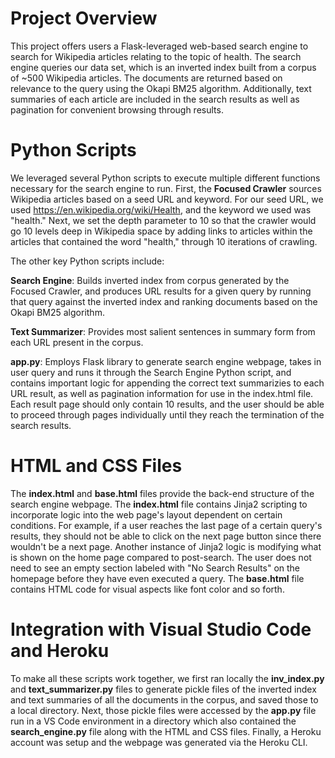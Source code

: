# Project Overview
This project offers users a Flask-leveraged web-based search engine to search for Wikipedia articles relating to the topic of health. The search engine queries our data set, which is an inverted index built from a corpus of ~500 Wikipedia articles. The documents are returned based on relevance to the query using the Okapi BM25 algorithm. Additionally, text summaries of each article are included in the search results as well as pagination for convenient browsing through results.

# Python Scripts
We leveraged several Python scripts to execute multiple different functions necessary for the search engine to run. First, the **Focused Crawler** sources Wikipedia articles based on a seed URL and keyword. For our seed URL, we used https://en.wikipedia.org/wiki/Health, and the keyword we used was "health." Next, we set the depth parameter to 10 so that the crawler would go 10 levels deep in Wikipedia space by adding links to articles within the articles that contained the word "health," through 10 iterations of crawling.

The other key Python scripts include:


**Search Engine**: Builds inverted index from corpus generated by the Focused Crawler, and produces URL results for a given query by running that query against the inverted index and ranking documents based on the Okapi BM25 algorithm.


**Text Summarizer**: Provides most salient sentences in summary form from each URL present in the corpus.


**app.py**: Employs Flask library to generate search engine webpage, takes in user query and runs it through the Search Engine Python script, and contains important logic for appending the correct text summarizies to each URL result, as well as pagination information for use in the index.html file. Each result page should only contain 10 results, and the user should be able to proceed through pages individually until they reach the termination of the search results.

# HTML and CSS Files
The **index.html** and **base.html** files provide the back-end structure of the search engine webpage. The **index.html** file contains Jinja2 scripting to incorporate logic into the web page's layout dependent on certain conditions. For example, if a user reaches the last page of a certain query's results, they should not be able to click on the next page button since there wouldn't be a next page. Another instance of Jinja2 logic is modifying what is shown on the home page compared to post-search. The user does not need to see an empty section labeled with "No Search Results" on the homepage before they have even executed a query. The **base.html** file contains HTML code for visual aspects like font color and so forth.

# Integration with Visual Studio Code and Heroku
To make all these scripts work together, we first ran locally the **inv_index.py** and **text_summarizer.py** files to generate pickle files of the inverted index and text summaries of all the documents in the corpus, and saved those to a local directory. Next, those pickle files were accessed by the **app.py** file run in a VS Code environment in a directory which also contained the **search_engine.py** file along with the HTML and CSS files. Finally, a Heroku account was setup and the webpage was generated via the Heroku CLI.
